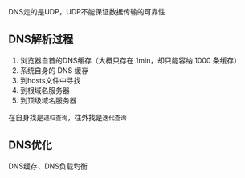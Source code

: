 DNS走的是UDP，UDP不能保证数据传输的可靠性

## DNS解析过程

1. 浏览器自首的DNS缓存（大概只存在 1min，却只能容纳 1000 条缓存）
2. 系统自身的 DNS 缓存
3. 到hosts文件中寻找
4. 到根域名服务器
5. 到顶级域名服务器

在自身找是`递归查询`，往外找是`迭代查询`

## DNS优化

DNS缓存、DNS负载均衡

